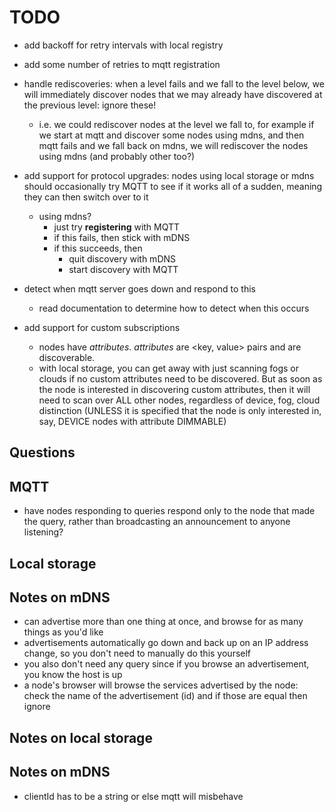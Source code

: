 # TODO

- add backoff for retry intervals with local registry
- add some number of retries to mqtt registration
- handle rediscoveries: when a level fails and we fall to the level below, we will immediately discover nodes that we may already have discovered at the previous level: ignore these!
    - i.e. we could rediscover nodes at the level we fall to, for example if we start at mqtt and discover some nodes using mdns, and then mqtt fails and we fall back on mdns, we will rediscover the nodes using mdns (and probably other too?)
- add support for protocol upgrades: nodes using local storage or mdns should occasionally try MQTT to see if it works all of a sudden, meaning they can then switch over to it
    - using mdns?
        - just try **registering** with MQTT
        - if this fails, then stick with mDNS
        - if this succeeds, then
            - quit discovery with mDNS
            - start discovery with MQTT
- detect when mqtt server goes down and respond to this
    - read documentation to determine how to detect when this occurs



- add support for custom subscriptions
    - nodes have _attributes_. _attributes_ are <key, value> pairs and are discoverable.
    - with local storage, you can get away with just scanning fogs or clouds if no custom attributes need to be discovered. But as soon as the node is interested in discovering custom attributes, then it will need to scan over ALL other nodes, regardless of device, fog, cloud distinction (UNLESS it is specified that the node is only interested in, say, DEVICE nodes with attribute DIMMABLE)

## Questions

## MQTT
- have nodes responding to queries respond only to the node that made the query, rather than broadcasting an announcement to anyone listening?

## Local storage

## Notes on mDNS
- can advertise more than one thing at once, and browse for as many things as you'd like
- advertisements automatically go down and back up on an IP address change, so you don't need to manually do this yourself
- you also don't need any query since if you browse an advertisement, you know the host is up
- a node's browser will browse the services advertised by the node: check the name of the advertisement (id) and if those are equal then ignore

## Notes on local storage

## Notes on mDNS
- clientId has to be a string or else mqtt will misbehave

